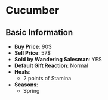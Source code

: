 # Cucumber

## Basic Information

- **Buy Price**: 90$
- **Sell Price**: 57$
- **Sold by Wandering Salesman**: YES
- **Default Gift Reaction**: Normal
- **Heals**:
  - 2 points of Stamina
- **Seasons**:
  - Spring